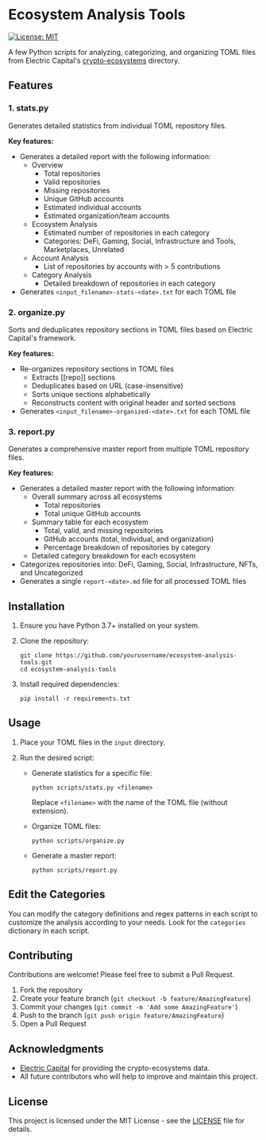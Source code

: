 # Ecosystem Analysis Tools

[![License: MIT](https://img.shields.io/badge/License-MIT-yellow.svg)](https://opensource.org/licenses/MIT)

A few Python scripts for analyzing, categorizing, and organizing TOML files from Electric Capital's [crypto-ecosystems](https://github.com/electric-capital/crypto-ecosystems) directory.

## Features

### 1. stats.py

Generates detailed statistics from individual TOML repository files.

**Key features:**
- Generates a detailed report with the following information:
  - Overview
    - Total repositories
    - Valid repositories
    - Missing repositories
    - Unique GitHub accounts
    - Estimated individual accounts
    - Estimated organization/team accounts
  - Ecosystem Analysis
    - Estimated number of repositories in each category
    - Categories: DeFi, Gaming, Social, Infrastructure and Tools, Marketplaces, Unrelated
  - Account Analysis
    - List of repositories by accounts with > 5 contributions
  - Category Analysis
    - Detailed breakdown of repositories in each category
- Generates `<input_filename>-stats-<date>.txt` for each TOML file

### 2. organize.py

Sorts and deduplicates repository sections in TOML files based on Electric Capital's framework.

**Key features:**
- Re-organizes repository sections in TOML files
  - Extracts [[repo]] sections
  - Deduplicates based on URL (case-insensitive)
  - Sorts unique sections alphabetically
  - Reconstructs content with original header and sorted sections
- Generates `<input_filename>-organized-<date>.txt` for each TOML file

### 3. report.py

Generates a comprehensive master report from multiple TOML repository files.

**Key features:**
- Generates a detailed master report with the following information:
  - Overall summary across all ecosystems
    - Total repositories
    - Total unique GitHub accounts
  - Summary table for each ecosystem
    - Total, valid, and missing repositories
    - GitHub accounts (total, individual, and organization)
    - Percentage breakdown of repositories by category
  - Detailed category breakdown for each ecosystem
- Categorizes repositories into: DeFi, Gaming, Social, Infrastructure, NFTs, and Uncategorized
- Generates a single `report-<date>.md` file for all processed TOML files

## Installation

1. Ensure you have Python 3.7+ installed on your system.

2. Clone the repository:
   ```
   git clone https://github.com/yourusername/ecosystem-analysis-tools.git
   cd ecosystem-analysis-tools
   ```

3. Install required dependencies:
   ```
   pip install -r requirements.txt
   ```

## Usage

1. Place your TOML files in the `input` directory.

2. Run the desired script:

   - Generate statistics for a specific file:
     ```
     python scripts/stats.py <filename>
     ```
     Replace `<filename>` with the name of the TOML file (without extension).

   - Organize TOML files:
     ```
     python scripts/organize.py
     ```

   - Generate a master report:
     ```
     python scripts/report.py
     ```

## Edit the Categories

You can modify the category definitions and regex patterns in each script to customize the analysis according to your needs. Look for the `categories` dictionary in each script.

## Contributing

Contributions are welcome! Please feel free to submit a Pull Request.

1. Fork the repository
2. Create your feature branch (`git checkout -b feature/AmazingFeature`)
3. Commit your changes (`git commit -m 'Add some AmazingFeature'`)
4. Push to the branch (`git push origin feature/AmazingFeature`)
5. Open a Pull Request

## Acknowledgments

- [Electric Capital](https://github.com/electric-capital/crypto-ecosystems) for providing the crypto-ecosystems data.
- All future contributors who will help to improve and maintain this project.

## License

This project is licensed under the MIT License - see the [LICENSE](LICENSE) file for details.